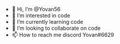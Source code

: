 - 👋 Hi, I’m @Yovan56
- 👀 I’m interested in code
- 🌱 I’m currently learning code
- 💞️ I’m looking to collaborate on code
- 📫 How to reach me discord Yovan#6629

<!---
Yovan56/Yovan56 is a ✨ special ✨ repository because its `README.md` (this file) appears on your GitHub profile.
You can click the Preview link to take a look at your changes.
--->
